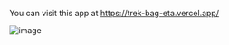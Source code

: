 You can visit this app at https://trek-bag-eta.vercel.app/

![image](https://github.com/user-attachments/assets/a4d7a30b-a3b1-4e32-9203-7157b371092c)
